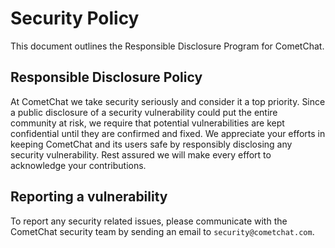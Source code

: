 # Security Policy

This document outlines the Responsible Disclosure Program for CometChat.

## Responsible Disclosure Policy

At CometChat we take security seriously and consider it a top priority. Since a public disclosure of a security vulnerability could put the entire
community at risk, we require that potential vulnerabilities are kept confidential until they are confirmed and fixed. We appreciate your efforts in keeping CometChat and its users safe by responsibly disclosing any security vulnerability. Rest assured we will make every effort to acknowledge your contributions.

## Reporting a vulnerability

To report any security related issues, please communicate with the CometChat security team by sending an email to `security@cometchat.com`.

